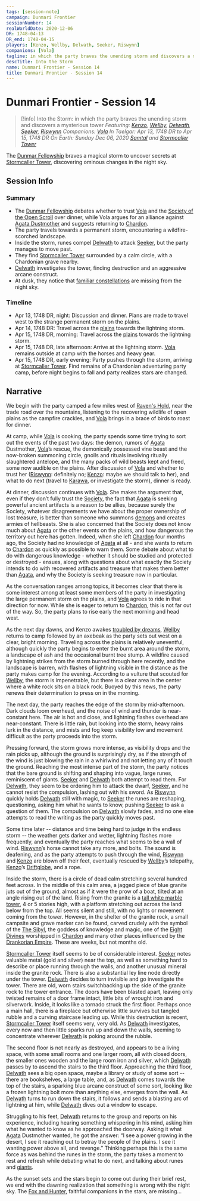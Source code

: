 ```yaml
---
tags: [session-note]
campaign: Dunmari Frontier
sessionNumber: 14
realWorldDate: 2020-12-06
DR: 1748-04-13
DR_end: 1748-04-15
players: [Kenzo, Wellby, Delwath, Seeker, Riswynn]
companions: [Vola]
tagline: in which the party braves the unending storm and discovers a mysterious tower
descTitle: Into the Storm
name: Dunmari Frontier - Session 14
title: Dunmari Frontier - Session 14
---
```

# Dunmari Frontier - Session 14

>[!info] Into the Storm: in which the party braves the unending storm and discovers a mysterious tower
> *Featuring: [Kenzo](<../../../people/pcs/dunmar-fellowship/kenzo.md>), [Wellby](<../../../people/pcs/dunmar-fellowship/wellby.md>), [Delwath](<../../../people/pcs/dunmar-fellowship/delwath.md>), [Seeker](<../../../people/pcs/dunmar-fellowship/seeker.md>), [Riswynn](<../../../people/pcs/dunmar-fellowship/riswynn.md>)*
> *Companions: [Vola](<../../../people/chardonians/vola.md>)*
> *In Taelgar: Apr 13, 1748 DR to Apr 15, 1748 DR*
> *On Earth: Sunday Dec 06, 2020*
> *[Samtal](<../../../gazetteer/greater-dunmar/dunmari-basin/samtal.md>) and [Stormcaller Tower](<../../../gazetteer/greater-dunmar/dunmari-basin/stormcaller-tower.md>)*

The [Dunmar Fellowship](<../../../people/pcs/dunmar-fellowship/dunmar-fellowship.md>) braves a magical storm to uncover secrets at [Stormcaller Tower](<../../../gazetteer/greater-dunmar/dunmari-basin/stormcaller-tower.md>), discovering ominous changes in the night sky.

## Session Info

### Summary
- The [Dunmar Fellowship](<../../../people/pcs/dunmar-fellowship/dunmar-fellowship.md>) debates whether to trust [Vola](<../../../people/chardonians/vola.md>) and the [Society of the Open Scroll](<../../../groups/society-of-the-open-scroll.md>) over dinner, while Vola argues for an alliance against [Agata Dustmother](<../../../people/fey/agata.md>) and suggests returning to [Chardon](<../../../gazetteer/west-coast/chardonian-empire/chardon/chardon.md>).
- The party travels towards a permanent storm, encountering a wildfire-scorched landscape.
- Inside the storm, runes compel [Delwath](<../../../people/pcs/dunmar-fellowship/delwath.md>) to attack [Seeker](<../../../people/pcs/dunmar-fellowship/seeker.md>), but the party manages to move past.
- They find [Stormcaller Tower](<../../../gazetteer/greater-dunmar/dunmari-basin/stormcaller-tower.md>) surrounded by a calm circle, with a Chardonian grave nearby.
- [Delwath](<../../../people/pcs/dunmar-fellowship/delwath.md>) investigates the tower, finding destruction and an aggressive arcane construct.
- At dusk, they notice that [familiar constellations](<../../../cosmology/gods/demigods/fox-and-hunter.md>) are missing from the night sky.

### Timeline
- Apr 13, 1748 DR, night: Discussion and dinner. Plans are made to travel west to the strange permanent storm on the plains. 
- Apr 14, 1748 DR: Travel across the [plains](<../../../gazetteer/greater-dunmar/dunmari-basin/samtal.md>) towards the lightning storm.
- Apr 15, 1748 DR, morning: Travel across the [plains](<../../../gazetteer/greater-dunmar/dunmari-basin/samtal.md>) towards the lightning storm.
- Apr 15, 1748 DR, late afternoon: Arrive at the lightning storm. [Vola](<../../../people/chardonians/vola.md>) remains outside at camp with the horses and heavy gear. 
- Apr 15, 1748 DR, early evening: Party pushes through the storm, arriving at [Stormcaller Tower](<../../../gazetteer/greater-dunmar/dunmari-basin/stormcaller-tower.md>). Find remains of a Chardonian adventuring party camp, before night begins to fall and party realizes stars are changed. 

## Narrative
We begin with the party camped a few miles west of [Raven's Hold](<../../../gazetteer/greater-dunmar/dunmari-basin/raven-s-hold.md>), near the trade road over the mountains, listening to the recovering wildlife of open plains as the campfire crackles, and [Vola](<../../../people/chardonians/vola.md>) brings in a brace of birds to roast for dinner.

At camp, while [Vola](<../../../people/chardonians/vola.md>) is cooking, the party spends some time trying to sort out the events of the past two days: the demon, rumors of [Agata](<../../../people/fey/agata.md>) Dustmother, [Vola](<../../../people/chardonians/vola.md>)’s rescue, the demonically possessed vine beast and the now-broken summoning circle, gnolls and rituals involving ritually slaughtered antelope, and the many packs of wild beasts kept and freed, some now audible on the plains. After discussion of [Vola](<../../../people/chardonians/vola.md>) and whether to trust her ([Riswynn](<../../../people/pcs/dunmar-fellowship/riswynn.md>): definitely no; [Kenzo](<../../../people/pcs/dunmar-fellowship/kenzo.md>): maybe we should talk to her), and what to do next (travel to [Karawa](<../../../gazetteer/greater-dunmar/realms/dunmar/eastern-dunmar/karawa.md>), or investigate the storm), dinner is ready.

At dinner, discussion continues with [Vola](<../../../people/chardonians/vola.md>). She makes the argument that, even if they don’t fully trust the [Society](<../../../groups/society-of-the-open-scroll.md>), the fact that [Agata](<../../../people/fey/agata.md>) is seeking powerful ancient artifacts is a reason to be allies, because surely the Society, whatever disagreements we have about the proper ownership of lost treasure, is better than someone who summons [demons](<../../../species/children-of-belief/demons.md>) and creates armies of hellbeasts. She is also concerned that the Society does not know much about [Agata](<../../../people/fey/agata.md>) or the other events on the plains, and how dangerous the territory out here has gotten. Indeed, when she left [Chardon](<../../../gazetteer/west-coast/chardonian-empire/chardon/chardon.md>) four months ago, the Society had no knowledge of [Agata](<../../../people/fey/agata.md>) at all - and she wants to return to [Chardon](<../../../gazetteer/west-coast/chardonian-empire/chardon/chardon.md>) as quickly as possible to warn them. Some debate about what to do with dangerous knowledge - whether it should be studied and protected or destroyed - ensues, along with questions about what exactly the Society intends to do with recovered artifacts and treasure that makes them better than [Agata](<../../../people/fey/agata.md>), and why the Society is seeking treasure now in particular. 

As the conversation ranges among topics, it becomes clear that there is some interest among at least some members of the party in investigating the large permanent storm on the plains, and [Vola](<../../../people/chardonians/vola.md>) agrees to ride in that direction for now. While she is eager to return to [Chardon](<../../../gazetteer/west-coast/chardonian-empire/chardon/chardon.md>), this is not far out of the way. So, the party plans to rise early the next morning and head west.

As the next day dawns, and Kenzo awakes [troubled by dreams](<../dreams-and-visions/kenzo-s-dream-of-monks.md>), [Wellby](<../../../people/pcs/dunmar-fellowship/wellby.md>) returns to camp followed by an axebeak as the party sets out west on a clear, bright morning. Traveling across the plains is relatively uneventful, although quickly the party begins to enter the burnt area around the storm, a landscape of ash and the occasional burnt tree stump. A wildfire caused by lightning strikes from the storm burned through here recently, and the landscape is barren, with flashes of lightning visible in the distance as the party makes camp for the evening. According to a vulture that scouted for [Wellby](<../../../people/pcs/dunmar-fellowship/wellby.md>), the storm is impenetrable, but there is a clear area in the center where a white rock sits on a black rock. Buoyed by this news, the party renews their determination to press on in the morning.

The next day, the party reaches the edge of the storm by mid-afternoon. Dark clouds loom overhead, and the noise of wind and thunder is near-constant here. The air is hot and close, and lightning flashes overhead are near-constant. There is little rain, but looking into the storm, heavy rains lurk in the distance, and mists and fog keep visibility low and movement difficult as the party proceeds into the storm.

Pressing forward, the storm grows more intense, as visibility drops and the rain picks up, although the ground is surprisingly dry, as if the strength of the wind is just blowing the rain in a whirlwind and not letting any of it touch the ground. Reaching the most intense part of the storm, the party notices that the bare ground is shifting and shaping into vague, large runes, reminiscent of giants. [Seeker](<../../../people/pcs/dunmar-fellowship/seeker.md>) and [Delwath](<../../../people/pcs/dunmar-fellowship/delwath.md>) both attempt to read them. For [Delwath](<../../../people/pcs/dunmar-fellowship/delwath.md>), they seem to be ordering him to attack the dwarf, [Seeker](<../../../people/pcs/dunmar-fellowship/seeker.md>), and he cannot resist the compulsion, lashing out with his sword. As [Riswynn](<../../../people/pcs/dunmar-fellowship/riswynn.md>) quickly holds [Delwath](<../../../people/pcs/dunmar-fellowship/delwath.md>) still with magic, to [Seeker](<../../../people/pcs/dunmar-fellowship/seeker.md>) the runes are reshaping, questioning, asking him what he wants to know, pushing [Seeker](<../../../people/pcs/dunmar-fellowship/seeker.md>) to ask a question of them. The compulsion on [Delwath](<../../../people/pcs/dunmar-fellowship/delwath.md>) slowly fades, and no one else attempts to read the writing as the party quickly moves past. 

Some time later -- distance and time being hard to judge in the endless storm -- the weather gets darker and wetter, lightning flashes more frequently, and eventually the party reaches what seems to be a wall of wind. [Riswynn](<../../../people/pcs/dunmar-fellowship/riswynn.md>)’s horse cannot take any more, and bolts. The sound is deafening, and as the party attempts to push through the wind, [Riswynn](<../../../people/pcs/dunmar-fellowship/riswynn.md>) and [Kenzo](<../../../people/pcs/dunmar-fellowship/kenzo.md>) are blown off their feet, eventually rescued by [Wellby](<../../../people/pcs/dunmar-fellowship/wellby.md>)’s telepathy, [Kenzo](<../../../people/pcs/dunmar-fellowship/kenzo.md>)’s [Driftglobe](<../treasure/treasure-from-raven-s-hold/driftglobe.md>), and a rope. 

Inside the storm, there is a circle of dead calm stretching several hundred feet across. In the middle of this calm area, a jagged piece of blue granite juts out of the ground, almost as if it were the prow of a boat, tilted at an angle rising out of the land. Rising from the granite is a [tall white marble tower](<../../../gazetteer/greater-dunmar/dunmari-basin/stormcaller-tower.md>), 4 or 5 stories high, with a platform stretching out across the land below from the top. All seems silent and still, with no lights or movement coming from the tower. However, in the shelter of the granite rock, a small campsite and grave marker can be found, carved crudely with the symbol of the [The Sibyl](<../../../cosmology/gods/incorporeal-gods/mos-numena/the-sibyl.md>), the goddess of knowledge and magic, one of the [Eight Divines](<../../../cosmology/religions/mos-numena/mos-numena.md>) worshipped in [Chardon](<../../../gazetteer/west-coast/chardonian-empire/chardon/chardon.md>) and many other places influenced by the [Drankorian Empire](<../../../history/drankorian-era/drankorian-empire.md>). These are weeks, but not months old. 

[Stormcaller Tower](<../../../gazetteer/greater-dunmar/dunmari-basin/stormcaller-tower.md>) itself seems to be of considerable interest. [Seeker](<../../../people/pcs/dunmar-fellowship/seeker.md>) notes valuable metal (gold and silver) near the top, as well as something hard to describe or place running through the walls, and another unusual mineral inside the granite rock. There is also a substantial ley line node directly under the tower. [Delwath](<../../../people/pcs/dunmar-fellowship/delwath.md>) decides to turn invisible and go investigate the tower. There are old, worn stairs switchbacking up the side of the granite rock to the tower entrance. The doors have been blasted apart, leaving only twisted remains of a door frame intact, little bits of wrought iron and silverwork. Inside, it looks like a tornado struck the first floor. Perhaps once a main hall, there is a fireplace but otherwise little survives but tangled rubble and a curving staircase leading up. While this destruction is recent, [Stormcaller Tower](<../../../gazetteer/greater-dunmar/dunmari-basin/stormcaller-tower.md>) itself seems very, very old. As [Delwath](<../../../people/pcs/dunmar-fellowship/delwath.md>) investigates, every now and then little sparks run up and down the walls, seeming to concentrate wherever [Delwath](<../../../people/pcs/dunmar-fellowship/delwath.md>) is poking around the rubble. 

The second floor is not nearly as destroyed, and appears to be a living space, with some small rooms and one larger room, all with closed doors, the smaller ones wooden and the large room iron and silver, which [Delwath](<../../../people/pcs/dunmar-fellowship/delwath.md>) passes by to ascend the stairs to the third floor. Approaching the third floor, [Delwath](<../../../people/pcs/dunmar-fellowship/delwath.md>) sees a big open space, maybe a library or study of some sort -- there are bookshelves, a large table, and, as [Delwath](<../../../people/pcs/dunmar-fellowship/delwath.md>) comes towards the top of the stairs, a sparking blue arcane construct of some sort, looking like a frozen lightning bolt more than anything else, emerges from the wall. As [Delwath](<../../../people/pcs/dunmar-fellowship/delwath.md>) turns to run down the stairs, it follows and sends a blasting arc of lightning at him, while [Delwath](<../../../people/pcs/dunmar-fellowship/delwath.md>) dives out a window to escape. 

Struggling to his feet, [Delwath](<../../../people/pcs/dunmar-fellowship/delwath.md>) returns to the group and reports on his experience, including hearing something whispering in his mind, asking him what he wanted to know as he approached the doorway. Asking it what [Agata](<../../../people/fey/agata.md>) Dustmother wanted, he got the answer: “I see a power growing in the desert, I see it reaching out to betray the people of the plains. I see it wanting power above all, and revenge.” Thinking perhaps this is the same force as was behind the runes in the storm, the party takes a moment to rest and refresh while debating what to do next, and talking about runes and [giants](<../../../species/children-of-the-divine/giants.md>).

As the sunset sets and the stars begin to come out during their brief rest, we end with the dawning realization that something is wrong with the night sky. The [Fox and Hunter](<../../../cosmology/gods/demigods/fox-and-hunter.md>), faithful companions in the stars, are missing...
